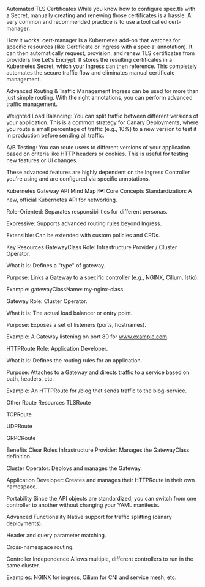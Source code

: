 Automated TLS Certificates
While you know how to configure spec.tls with a Secret, manually creating and renewing those certificates is a hassle. A very common and recommended practice is to use a tool called cert-manager.

How it works: cert-manager is a Kubernetes add-on that watches for specific resources (like Certificate or Ingress with a special annotation). It can then automatically request, provision, and renew TLS certificates from providers like Let's Encrypt. It stores the resulting certificates in a Kubernetes Secret, which your Ingress can then reference. This completely automates the secure traffic flow and eliminates manual certificate management.

Advanced Routing & Traffic Management
Ingress can be used for more than just simple routing. With the right annotations, you can perform advanced traffic management.


Weighted Load Balancing: You can split traffic between different versions of your application. This is a common strategy for Canary Deployments, where you route a small percentage of traffic (e.g., 10%) to a new version to test it in production before sending all traffic.

A/B Testing: You can route users to different versions of your application based on criteria like HTTP headers or cookies. This is useful for testing new features or UI changes.

These advanced features are highly dependent on the Ingress Controller you're using and are configured via specific annotations.


Kubernetes Gateway API Mind Map 🗺️
Core Concepts
Standardization: A new, official Kubernetes API for networking.

Role-Oriented: Separates responsibilities for different personas.

Expressive: Supports advanced routing rules beyond Ingress.

Extensible: Can be extended with custom policies and CRDs.

Key Resources
GatewayClass
Role: Infrastructure Provider / Cluster Operator.

What it is: Defines a "type" of gateway.

Purpose: Links a Gateway to a specific controller (e.g., NGINX, Cilium, Istio).

Example: gatewayClassName: my-nginx-class.

Gateway
Role: Cluster Operator.

What it is: The actual load balancer or entry point.

Purpose: Exposes a set of listeners (ports, hostnames).

Example: A Gateway listening on port 80 for www.example.com.

HTTPRoute
Role: Application Developer.

What it is: Defines the routing rules for an application.

Purpose: Attaches to a Gateway and directs traffic to a service based on path, headers, etc.

Example: An HTTPRoute for /blog that sends traffic to the blog-service.

Other Route Resources
TLSRoute

TCPRoute

UDPRoute

GRPCRoute

Benefits
Clear Roles
Infrastructure Provider: Manages the GatewayClass definition.

Cluster Operator: Deploys and manages the Gateway.

Application Developer: Creates and manages their HTTPRoute in their own namespace.

Portability
Since the API objects are standardized, you can switch from one controller to another without changing your YAML manifests.

Advanced Functionality
Native support for traffic splitting (canary deployments).

Header and query parameter matching.

Cross-namespace routing.

Controller Independence
Allows multiple, different controllers to run in the same cluster.

Examples: NGINX for ingress, Cilium for CNI and service mesh, etc.


